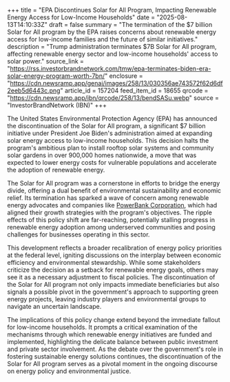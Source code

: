 +++
title = "EPA Discontinues Solar for All Program, Impacting Renewable Energy Access for Low-Income Households"
date = "2025-08-13T14:10:33Z"
draft = false
summary = "The termination of the $7 billion Solar for All program by the EPA raises concerns about renewable energy access for low-income families and the future of similar initiatives."
description = "Trump administration terminates $7B Solar for All program, affecting renewable energy sector and low-income households' access to solar power."
source_link = "https://rss.investorbrandnetwork.com/tmw/epa-terminates-biden-era-solar-energy-program-worth-7bn/"
enclosure = "https://cdn.newsramp.app/genai/images/258/13/030356ae743572f62d6df2eeb5d6443c.png"
article_id = 157204
feed_item_id = 18655
qrcode = "https://cdn.newsramp.app/ibn/qrcode/258/13/bendSASu.webp"
source = "InvestorBrandNetwork (IBN)"
+++

<p>The United States Environmental Protection Agency (EPA) has announced the discontinuation of the Solar for All program, a significant $7 billion initiative under President Joe Biden's administration aimed at expanding solar energy access to low-income households. This decision halts the program's ambitious plan to install rooftop solar systems and community solar gardens in over 900,000 homes nationwide, a move that was expected to lower energy costs for vulnerable populations and accelerate the adoption of renewable energy.</p><p>The Solar for All program was a cornerstone in efforts to bridge the energy divide, offering a dual benefit of environmental sustainability and economic relief. Its termination has sparked a wave of concern among renewable energy advocates and companies like <a href="https://www.powerbankcorp.com" rel="nofollow" target="_blank">PowerBank Corporation</a>, which had aligned their growth strategies with the program's objectives. The ripple effects of this policy shift are far-reaching, potentially stalling progress in renewable energy adoption among underserved communities and posing challenges for businesses operating in this sector.</p><p>This development reflects a broader recalibration of energy policy priorities at the federal level, igniting discussions on the interplay between economic efficiency and environmental stewardship. While some stakeholders criticize the decision as a setback for renewable energy goals, others may see it as a necessary adjustment to fiscal policies. The discontinuation of the Solar for All program not only impacts immediate beneficiaries but also signals a possible pivot in the government's approach to supporting green energy projects, leaving industry players and environmental groups to navigate an uncertain landscape.</p><p>The implications of this policy change extend beyond the immediate fallout for low-income households. It prompts a critical examination of the mechanisms through which renewable energy initiatives are funded and implemented, highlighting the delicate balance between public investment and private sector involvement. As the debate over the government's role in fostering sustainable energy solutions continues, the discontinuation of the Solar for All program serves as a pivotal moment in the ongoing discourse on energy policy and environmental justice.</p>